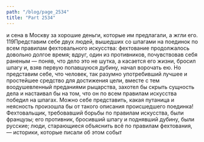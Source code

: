 ```yaml
---
path: "/blog/page_2534"
title: "Part 2534"
---
```


и сена в Москву за хорошие деньги, которые им предлагали, а жгли его.
119Представим себе двух людей, вышедших со шпагами на поединок по всем правилам фехтовального искусства: фехтование продолжалось довольно долгое время; вдруг, один из противников, почувствовав себя раненым — поняв, что дело это не шутка, а касается его жизни, бросил шпагу и, взяв первую попавшуюся дубину, начал ворочать ею. Но представим себе, что человек, так разумно употребивший лучшее и простейшее средство для достижения цели, вместе с тем воодушевленный преданиями рыцарства, захотел бы скрыть сущность дела и настаивал бы на том, что он по всем правилам искусства победил на шпагах. Можно себе представить, какая путаница и неясность произошла бы от такого описания происшедшего поединка!
Фехтовальщик, требовавший борьбы по правилам искусства, были французы; его противник, бросивший шпагу и поднявший дубину, были русские; люди, старающиеся объяснить всё по правилам фехтования, — историки, которые писали об этом событ
